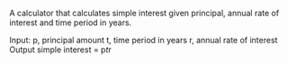 A calculator that calculates simple interest given principal, annual rate of interest and time period in years.

Input: 
   p, principal amount
   t, time period in years
   r, annual rate of interest
Output
   simple interest = p*t*r
   
